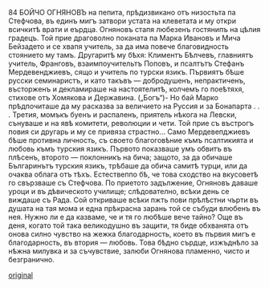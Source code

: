 ﻿84	БОЙЧО ОГНЯНОВЪ
на пепита, прѣдизвикано отъ низостьта па Стефчова, въ единъ мигъ затвори устата на клеветата и му откри всичкитѣ врати и еърдца. Огняновъ стапя любезенъ гостянипъ на цѣлия градецъ. Той прие драговолно поканата па Марка Ивановъ и Мича Бейзадето и се хвапя учитель, за да има повече благовидность стоянието му тамъ. Другаритѣ му бѣхя: Климентъ Бѣлчевъ, главниятъ учитель, Франговъ, взаимпоучительтъ Поповъ, и псалтътъ Стефанъ Мердевенджиевъ, сящо и учитель по турски язикъ. Първиятъ бѣше русски семинаристъ, и като такъвъ — добродушенъ, непрактиченъ, въсторженъ и декламираше на настоятелитѣ, колчемъ го поеѣтяхя, стихове отъ Хомякова и Державина. („Богъ“)- Но бай Марко прѣдпочиташе да му расказва за величието на Руссия и за Бонапарта . . . Третия, момъкъ буенъ и распаленъ, приятель нѣкога на Левски, сънуваше и на явѣ комитети, революции и чети. Той прие съ въстрогъ повия си другарь и му се привяза страстно... Само Мердевепджиевъ бѣше противна личность, съ своето благоговѣние къмъ псалтикията и любовь къмъ турския язикъ. Първото показваше умъ обвитъ въ плѣсенъ, второто — поклонникъ на бича; защото, за да обичаше Българинътъ турския язикъ, трѣбаше да обича самитѣ турци, или да очаква облага отъ тѣхъ. Естествеппо бѣ, че това сходство на вкусоветѣ го свързваше съ Стефчова.
По приетото задължение, Огняновъ даваше уроци и въ дѣвическото училище; слѣдователно, всѣки день се виждаше съ Рада. Сой откриваше всѣки пжть пови прѣлѣстни чърти въ душата на тая мома и една прѣкрасна зарань той се събуди влюбенъ въ нея. Нужно ли е да казваме, че и тя го любѣше вече тайно? Още въ деня, когато той така великодушно въ защити, тя биде обхванята отъ онова силно чувство на жежка благодарность, което въ първия мигъ е благодарность, въ втория — любовь. Това бѣдно сърдце, изжъднѣло за нѣжна милувка и за съчувствие, залюби Огнянова пламенно, чисто и безгранично.

[original](images/099.jpg)